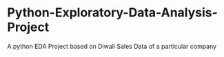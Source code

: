 # Python-Exploratory-Data-Analysis-Project
A python EDA Project based on Diwali Sales Data of a particular company

